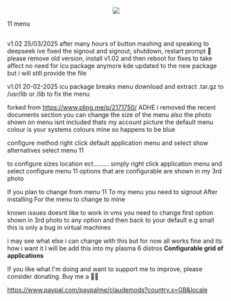 <p align="center">
<img src="https://i.postimg.cc/JhMRf2RZ/claudemods-03-17-2025.gif">	

11 menu 

##
v1.02 25/03/2025 
after many hours of button mashing and speaking to deepseek ive fixed the signout and signout, shutdown, restart prompt 🚀
please remove old version, install v1.02 and then reboot for fixes to take affect
no need for icu package anymore kde updated to  the new package but i will still provide the file 

v1.01 20-02-2025
icu package breaks menu download and extract .tar.gz to /usr/lib or /lib to fix the menu 

forked from https://www.pling.me/p/2171750/ ADHE
i removed the recent documents section
you can change the size of the menu 
also the photo shown on menu isnt included thats my account picture
the default menu colour is your systems colours mine so happens to be blue

configure method
right click default application menu and select show alternatives
select menu 11 

to configure sizes location ect.........
simply right click application menu and select configure menu 11
options that are configurable are shown in my 3rd photo 

If you plan to change from menu 11
To my menu you need to signout
After installing For the menu to change to mine

known issues 
doesnt like to work in vms you need to change first option shown in 3rd photo
to any option and then back to your default e.g small this is only a bug in virtual machines


i may see what else i can change with this but for now all works fine and its how i want it
I will be add this into my plasma 6 distros
**Configurable grid of applications**


If you like what I'm doing and want to support me to improve, please consider donating.
Buy me a 🍕🥧

https://www.paypal.com/paypalme/claudemods?country.x=GB&locale
